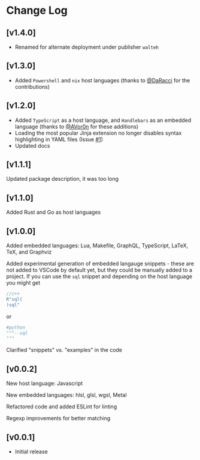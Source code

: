 # Change Log

## [v1.4.0]

* Renamed for alternate deployment under publisher `walteh`

## [v1.3.0]

* Added `Powershell` and `nix` host languages (thanks to [@DaRacci](https://github.com/DaRacci) for the contributions)



## [v1.2.0]

* Added `TypeScript` as a host language, and `Handlebars` as an embedded language (thanks to [@AVor0n](https://github.com/AVor0n) for these additions)
* Loading the most popular Jinja extension no longer disables syntax highlighting in YAML files (Issue [#1](https://github.com/ruschaaf/extended-embedded-languages/issues/1))
* Updated docs


## [v1.1.1]

Updated package description, it was too long

## [v1.1.0]
Added Rust and Go as host languages



## [v1.0.0]

Added embedded languages: Lua, Makefile, GraphQL, TypeScript, LaTeX,
TeX, and Graphviz

Added experimental generation of embedded langauge snippets - these are
not added to VSCode by default yet, but they could be manually added to
a project. If you
can use the `sql` snippet and depending on the host language you might
get
```cpp
//c++
R"sql(
)sql"
```
or 
```py
#python
"""--sql
"""
```

Clarified "snippets" vs. "examples" in the code

## [v0.0.2]

New host language: Javascript

New embedded languages: hlsl, glsl, wgsl, Metal

Refactored code and added ESLint for linting

Regexp improvements for better matching

## [v0.0.1]

- Initial release